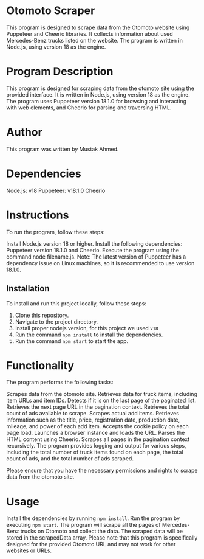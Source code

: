 # Otomoto Scraper
This program is designed to scrape data from the Otomoto website using Puppeteer and Cheerio libraries. It collects information about used Mercedes-Benz trucks listed on the website. The program is written in Node.js, using version 18 as the engine.

# Program Description
This program is designed for scraping data from the otomoto site using the provided interface. It is written in Node.js, using version 18 as the engine. The program uses Puppeteer version 18.1.0 for browsing and interacting with web elements, and Cheerio for parsing and traversing HTML.


# Author
This program was written by Mustak Ahmed.

# Dependencies
Node.js: v18
Puppeteer: v18.1.0
Cheerio

# Instructions
To run the program, follow these steps:

Install Node.js version 18 or higher.
Install the following dependencies: Puppeteer version 18.1.0 and Cheerio.
Execute the program using the command node filename.js.
Note: The latest version of Puppeteer has a dependency issue on Linux machines, so it is recommended to use version 18.1.0.


## Installation

To install and run this project locally, follow these steps:

1. Clone this repository.
2. Navigate to the project directory.
4. Install proper nodejs version, for this project we used `v18`
3. Run the command `npm install` to install the dependencies.
4. Run the command `npm start` to start the app.


# Functionality
The program performs the following tasks:

Scrapes data from the otomoto site.
Retrieves data for truck items, including item URLs and item IDs.
Detects if it is on the last page of the paginated list.
Retrieves the next page URL in the pagination context.
Retrieves the total count of ads available to scrape.
Scrapes actual add items.
Retrieves information such as the title, price, registration date, production date, mileage, and power of each add item.
Accepts the cookie policy on each page load.
Launches a browser instance and loads the URL.
Parses the HTML content using Cheerio.
Scrapes all pages in the pagination context recursively.
The program provides logging and output for various steps, including the total number of truck items found on each page, the total count of ads, and the total number of ads scraped.

Please ensure that you have the necessary permissions and rights to scrape data from the otomoto site.

# Usage
Install the dependencies by running `npm install`.
Run the program by executing `npm start`.
The program will scrape all the pages of Mercedes-Benz trucks on Otomoto and collect the data.
The scraped data will be stored in the scrapedData array.
Please note that this program is specifically designed for the provided Otomoto URL and may not work for other websites or URLs.